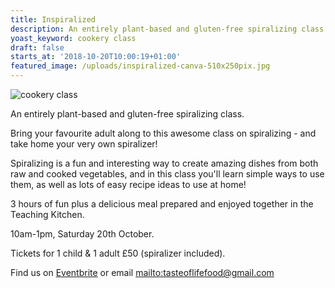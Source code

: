 ```yaml
---
title: Inspiralized
description: An entirely plant-based and gluten-free spiralizing class.
yoast_keyword: cookery class
draft: false
starts_at: '2018-10-20T10:00:19+01:00'
featured_image: /uploads/inspiralized-canva-510x250pix.jpg
---
```

![cookery class](/uploads/inspiralized-canva-510x250pix.jpg)

An entirely plant-based and gluten-free spiralizing class.

Bring your favourite adult along to this awesome class on spiralizing - and take home your very own spiralizer!

Spiralizing is a fun and interesting way to create amazing dishes from both raw and cooked vegetables, and in this class you'll learn simple ways to use them, as well as lots of easy recipe ideas to use at home!

3 hours of fun plus a delicious meal prepared and enjoyed together in the Teaching Kitchen.

10am-1pm, Saturday 20th October. 

Tickets for 1 child & 1 adult £50 (spiralizer included). 

Find us on [Eventbrite](https://www.eventbrite.co.uk/e/inspiralized-tickets-50237853773) or email <mailto:tasteoflifefood@gmail.com>
